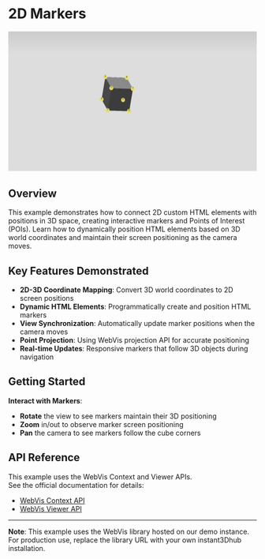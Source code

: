 # 2D Markers

![2D Markers](./thumb.png)
## Overview

This example demonstrates how to connect 2D custom HTML elements with positions in 3D space, creating interactive markers and Points of Interest (POIs). Learn how to dynamically position HTML elements based on 3D world coordinates and maintain their screen positioning as the camera moves.

## Key Features Demonstrated

- **2D-3D Coordinate Mapping**: Convert 3D world coordinates to 2D screen positions
- **Dynamic HTML Elements**: Programmatically create and position HTML markers
- **View Synchronization**: Automatically update marker positions when the camera moves
- **Point Projection**: Using WebVis projection API for accurate positioning
- **Real-time Updates**: Responsive markers that follow 3D objects during navigation

## Getting Started
**Interact with Markers**:
   - **Rotate** the view to see markers maintain their 3D positioning
   - **Zoom** in/out to observe marker screen positioning
   - **Pan** the camera to see markers follow the cube corners

## API Reference

This example uses the WebVis Context and Viewer APIs.  
See the official documentation for details:  
- [WebVis Context API](https://docs.threedy.io/latest/doc/webvis/interfaces/ContextAPI.html#contextapi)
- [WebVis Viewer API](https://docs.threedy.io/latest/doc/webvis/interfaces/ViewerAPI.html#viewerapi)
---

**Note**: This example uses the WebVis library hosted on our demo instance. For production use, replace the library URL with your own instant3Dhub installation.
